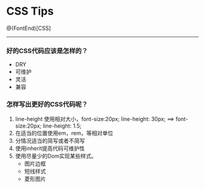 # CSS Tips
@(FontEnd)[CSS]
***
### 好的CSS代码应该是怎样的？
- DRY
- 可维护
- 灵活
- 兼容

### 怎样写出更好的CSS代码呢？
1. line-height 使用相对大小，font-size:20px; line-height: 30px; ==> font-size:20px; line-height: 1.5;
2. 在适当的位置使用em，rem，等相对单位
3. 分情况适当的简写或者不简写
4. 使用inherit提高代码可维护性
5. 使用尽量少的Dom实现某些样式。
   - 图片边框
   - 短线样式
   - 菱形图片
